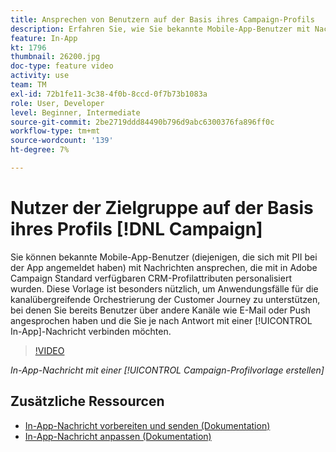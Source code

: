 ```yaml
---
title: Ansprechen von Benutzern auf der Basis ihres Campaign-Profils
description: Erfahren Sie, wie Sie bekannte Mobile-App-Benutzer mit Nachrichten ansprechen können, die mit CRM-Profilattributen personalisiert wurden.
feature: In-App
kt: 1796
thumbnail: 26200.jpg
doc-type: feature video
activity: use
team: TM
exl-id: 72b1fe11-3c38-4f0b-8ccd-0f7b73b1083a
role: User, Developer
level: Beginner, Intermediate
source-git-commit: 2be2719ddd84490b796d9abc6300376fa896ff0c
workflow-type: tm+mt
source-wordcount: '139'
ht-degree: 7%

---
```


# Nutzer der Zielgruppe auf der Basis ihres Profils [!DNL Campaign]

Sie können bekannte Mobile-App-Benutzer (diejenigen, die sich mit PII bei der App angemeldet haben) mit Nachrichten ansprechen, die mit in Adobe Campaign Standard verfügbaren CRM-Profilattributen personalisiert wurden. Diese Vorlage ist besonders nützlich, um Anwendungsfälle für die kanalübergreifende Orchestrierung der Customer Journey zu unterstützen, bei denen Sie bereits Benutzer über andere Kanäle wie E-Mail oder Push angesprochen haben und die Sie je nach Antwort mit einer [!UICONTROL In-App]-Nachricht verbinden möchten.

>[!VIDEO](https://video.tv.adobe.com/v/26200?quality=12)

*In-App-Nachricht mit einer  [!UICONTROL Campaign-Profilvorlage erstellen]*

## Zusätzliche Ressourcen

* [In-App-Nachricht vorbereiten und senden (Dokumentation)](https://docs.adobe.com/content/help/en/campaign-standard/using/communication-channels/in-app-messaging/preparing-and-sending-an-in-app-message.html)
* [In-App-Nachricht anpassen (Dokumentation)](https://docs.adobe.com/content/help/en/campaign-standard/using/communication-channels/in-app-messaging/customizing-an-in-app-message.html)

